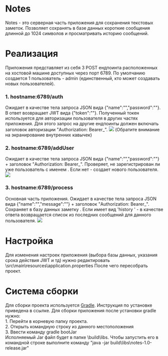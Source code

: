 <h1> Notes </h1>
Notes - это серверная часть приложения для сохранения текcтовых заметок. Позволяет сохранять в базе данных короткие сообщения длинной до 1024 символов и просматривать историю сообщений. 
<br>

<h1> Реализация </h1>
Приложения представляет из себя 3 POST ендпоинта расположенных на хостовой машине доступных через порт 6789.
По умолчанию создается 1 пользователь - admin (единственный, кто может создавать новых пользователей). 

<h3>1. hostname:6789/auth </h3>
Ожидает в качестве тела запроса JSON вида {"name":"<username>","password":"<userpassword>"}.
В ответ возвращает JWT вида {"token":"<jwttoken>"}. Полученный токен используется для авторизации пользователя в других частях приложения.
Для этого запрос на другие ендпоинты должен включать заголовок авторизации "Authorization: Bearer_<jwttoken>".
  <img src="https://user-images.githubusercontent.com/38831915/166669637-ff5ebb27-2644-4e63-83e5-32754e561b59.png">
  (Обратите внимание на экранирование внутренних кавычек)


  

<h3>2. hostname:6789/addUser </h3>
Ожидает в качестве тела запроса JSON вида {"name":"<newusername>","password":"<newuserpassword>"} + заголовок "Authorization: Bearer_<jwttoken>".
Проверяет, не зарегистрирован ли уже пользователь с именем <newusername>. Если нет - создает нового пользователя.
  <img src="https://user-images.githubusercontent.com/38831915/166669506-157e05f6-69e8-48cc-af82-15cfc1bd995b.png">

  

<h3>3. hostname:6789/process </h3>
Основная часть приложения. Ожидает в качестве тела запроса JSON вида {"name":"<username>","message":"<note>"} + заголовок "Authorization: Bearer_<jwttoken>".
Сохраняет в базу данных заметку <note>. Если <note> имеет вид 'history '<intnumber> - в качестве ответа возвращается список из <intnumber> последних сообщений для данного пользователя.
<img src="https://user-images.githubusercontent.com/38831915/166670464-15f9834d-5bb0-4d05-b9bb-8f68b49a89cb.png">

  
  
<h1> Настройка </h1>
Для изменения настроек приложения (выбора базы данных, указания срока действия JWT и тд) нужно редактировать \src\main\resources\application.properties
После чего пересобрать проект.

<h1> Система сборки </h1>
Для сборки проекта используется <a href="https://gradle.org/install/">Gradle</a>. Инструкция по установке приведена в ссылке.
Для сборки приложения после установки gradle нужно:<br>
1. Перейти в корневую папку проекта.<br>
2. Открыть командную строку из данного местоположения<br>
3. Ввести команду gradle bootJar<br>
  Исполняемый Jar файл будет в папке \build\libs. Чтобы запустить его в командной строке выполните команду "java -jar build\libs\notes-1.0-release.jar"
